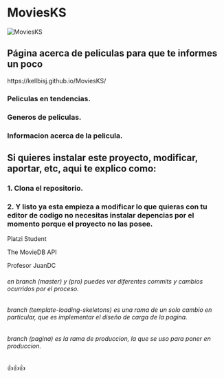# MoviesKS

![MoviesKS](./styles/2024-06-03%2008-09-02.gif)

<h2>Página acerca de peliculas para que te informes un poco</h2>

<p>https://kellbisj.github.io/MoviesKS/</p>

<h3>Peliculas en tendencias.</h3>
<h3>Generos de peliculas.</h3>
<h3>Informacion acerca de la pelicula.</h3>

<h2>Si quieres instalar este proyecto, modificar, aportar, etc, aqui te explico como:</h2>
<h3>1. Clona el repositorio.</h3>
<h3>2. Y listo ya esta empieza a modificar lo que quieras con tu editor de codigo no necesitas instalar depencias por el momento porque el proyecto no las posee.</h3>

<p>Platzi Student</p>
<p>The MovieDB API</p>
<p>Profesor JuanDC</p>

<h6>en branch (master) y (pro) puedes ver diferentes commits y cambios ocurridos por el proceso.</h6>
<h6>branch (template-loading-skeletons) es una rama de un solo cambio en particular, que es implementar el diseño de carga de la pagina.</h6>
<h6>branch (pagina) es la rama de produccion, la que se uso para poner en produccion.</h6>

👍👍👍

